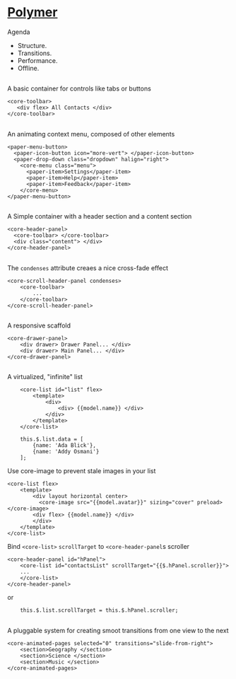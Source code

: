 # [Polymer](http://www.polymer-project.org)

Agenda

- Structure.
- Transitions.
- Performance.
- Offline.


## <core-toolbar>

A basic container for controls like tabs or buttons

```
<core-toolbar>
   <div flex> All Contacts </div>
</core-toolbar>
```

## <paper-menu-button>

An animating context menu, composed of other elements 

```
<paper-menu-button>
  <paper-icon-button icon="more-vert"> </paper-icon-button>
  <paper-drop-down class="dropdown" halign="right">
    <core-menu class="menu">
      <paper-item>Settings</paper-item>
      <paper-item>Help</paper-item>
      <paper-item>Feedback</paper-item>
    </core-menu>
</paper-menu-button>
```

## <core-header-panel>

A Simple container with a header section and a content section

```
<core-header-panel>
  <core-toolbar> </core-toolbar>
  <div class="content"> </div>
</core-header-panel>

```


## <core-scroll-header-panel>

The `condenses` attribute creaes a nice cross-fade effect

```
<core-scroll-header-panel condenses>
	<core-toolbar>
		...
	</core-toolbar>
</core-scroll-header-panel>
```


## <core-drawer-panel>

A responsive scaffold

```
<core-drawer-panel>
	<div drawer> Drawer Panel... </div>
	<div drawer> Main Panel... </div>
</core-drawer-panel>

```

## <core-list>

A virtualized, "infinite" list

```
	<core-list id="list" flex>
		<template>
			<div>
				<div> {{model.name}} </div>
			</div>
		</template>
	</core-list>
```

```
	this.$.list.data = [
		{name: 'Ada Blick'},
		{name: 'Addy Osmani'}
	];
```

Use core-image to prevent stale images in your list


```
<core-list flex>
	<template>
		<div layout horizontal center>
		  <core-image src="{{model.avatar}}" sizing="cover" preload></core-image>
		<div flex> {{model.name}} </div>
		</div>
	</template>
</core-list>
```

Bind `<core-list>` `scrollTarget` to  `<core-header-panel`s scroller


```
<core-header-panel id="hPanel">
	<core-list id="contactsList" scrollTarget="{{$.hPanel.scroller}}">
	...
	</core-list>
</core-header-panel>
```

or


```
	this.$.list.scrollTarget = this.$.hPanel.scroller;
```


## <core-animated-pages>

A pluggable system for creating smoot transitions from one view to the next

```
<core-animated-pages selected="0" transitions="slide-from-right">
	<section>Geography </section>
	<section>Science </section>
	<section>Music </section>
</core-animated-pages>
```
